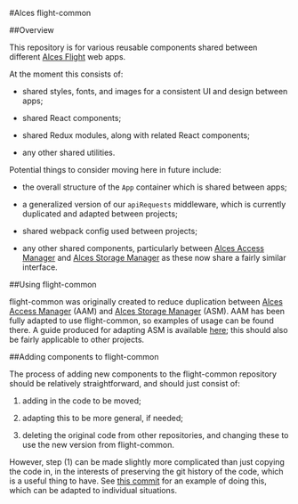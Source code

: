 
#Alces flight-common

##Overview

This repository is for various reusable components shared between different
[Alces Flight](http://alces-flight.com/) web apps.

At the moment this consists of:

- shared styles, fonts, and images for a consistent UI and design between apps;

- shared React components;

- shared Redux modules, along with related  React components;

- any other shared utilities.

Potential things to consider moving here in future include:

- the overall structure of the `App` container which is shared between apps;

- a generalized version of our `apiRequests` middleware, which is currently
  duplicated and adapted between projects;

- shared webpack config used between projects;

- any other shared components, particularly between [Alces Access
  Manager](https://github.com/alces-software/alces-access-manager) and [Alces
  Storage Manager](https://github.com/alces-software/alces-storage-manager) as
  these now share a fairly similar interface.

##Using flight-common

flight-common was originally created to reduce duplication between [Alces
Access Manager](https://github.com/alces-software/alces-access-manager) (AAM)
and [Alces Storage
Manager](https://github.com/alces-software/alces-storage-manager) (ASM). AAM
has been fully adapted to use flight-common, so examples of usage can be found
there. A guide produced for adapting ASM is available
[here](https://gist.github.com/BobWhitelock/494119daba2c088300f949d6949b0268);
this should also be fairly applicable to other projects.

##Adding components to flight-common

The process of adding new components to the flight-common repository should be
relatively straightforward, and should just consist of:

1. adding in the code to be moved;

2. adapting this to be more general, if needed;

3. deleting the original code from other repositories, and changing these to
use the new version from flight-common.

However, step (1) can be made slightly more complicated than just copying the
code in, in the interests of preserving the git history of the code, which is a
useful thing to have. See [this
commit](https://github.com/alces-software/flight-common/commit/b9e23246b34b54c41f9fed80dd867851567451c4)
for an example of doing this, which can be adapted to individual situations.
